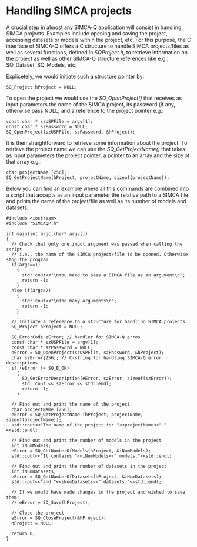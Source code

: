 # Handling SIMCA projects

A crucial step in almost any SIMCA-Q application will consist in handling SIMCA projects. Examples include opening and saving the project, accessing datasets or models within the project, etc. For this purpose, the C interface of SIMCA-Q offers a C structure to handle SIMCA projects/files as well as several functions, defined in *SQProject.h*, to retrieve information on the project as well as other SIMCA-Q structure references like e.g., SQ_Dataset, SQ_Models, etc.

Explicetely, we would initiate such a structure pointer by:
```
SQ_Project hProject = NULL;
```

To open the project we would use the *SQ_OpenProject()* that receives as input parameters the name of the SIMCA project, its password (if any, otherwise pass NULL, and a reference to the project pointer e.g.:
```
const char * szUSPFile = argv[1];
const char * szPassword = NULL;
SQ_OpenProject(szUSPFile, szPassword, &hProject);
```

It is then straightforward to retrieve some information about the project. To retrieve the project name we can use the *SQ_GetProjectName()* that takes as input parameters the project pointer, a pointer to an array and the size of that array e.g.:
```
char projectName [256];
SQ_GetProjectName(hProject, projectName, sizeof(projectName));
```

Below you can find an [example](HandlingProjects.cpp) where all this commands are combined into a script that accepts as an input parameter the relative path to a SIMCA file and prints the name of the project/file as well as its number of models and datasets:
```
#include <iostream>
#include "SIMCAQP.h"

int main(int argc,char* argv[])
{
  // Check that only one input argument was passed when calling the script
  // i.e., the name of the SIMCA project/file to be opened. Otherwise stop the program
  if(argc==1)
    {
      std::cout<<"\nYou need to pass a SIMCA file as an argument\n";
      return -1;
    }
  else if(argc>2)
    {
      std::cout<<"\nToo many arguments\n";
      return -1;
    }
  
  // Initiate a reference to a structure for handling SIMCA projects
  SQ_Project hProject = NULL;

  SQ_ErrorCode eError; // handler for SIMCA-Q erros
  const char * szUSPFile = argv[1];
  const char * szPassword = NULL;
  eError = SQ_OpenProject(szUSPFile, szPassword, &hProject);
  char szError[256]; // C-string for handling SIMCA-Q error descriptions
  if (eError != SQ_E_OK)
    {            
      SQ_GetErrorDescription(eError, szError, sizeof(szError));
      std::cout << szError << std::endl;
      return -1;
    }

  // Find out and print the name of the project
  char projectName [256];
  eError = SQ_GetProjectName (hProject, projectName, sizeof(projectName));
  std::cout<<"The name of the project is: "<<projectName<<"."<<std::endl;

  // Find out and print the number of models in the project
  int iNumModels;
  eError = SQ_GetNumberOfModels(hProject, &iNumModels);
  std::cout<<"It contains "<<iNumModels<<" models."<<std::endl;

  // Find out and print the number of datasets in the project
  int iNumDatasets;  
  eError = SQ_GetNumberOfDatasets(hProject, &iNumDatasets);
  std::cout<<"and "<<iNumDatasets<<" datasets."<<std::endl;

  // If we would have made changes to the project and wished to save them:
  // eError = SQ_Save(hProject);

  // Close the project
  eError = SQ_CloseProject(&hProject);
  hProject = NULL;

  return 0;
}
```